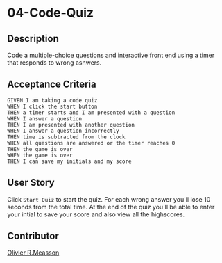 # 04-Code-Quiz

## Description

Code a multiple-choice questions and interactive front end using a timer that responds to wrong asnwers.

## Acceptance Criteria

```
GIVEN I am taking a code quiz
WHEN I click the start button
THEN a timer starts and I am presented with a question
WHEN I answer a question
THEN I am presented with another question
WHEN I answer a question incorrectly
THEN time is subtracted from the clock
WHEN all questions are answered or the timer reaches 0
THEN the game is over
WHEN the game is over
THEN I can save my initials and my score
```

## User Story

Click `Start Quiz` to start the quiz.
For each wrong answer you'll lose 10 seconds from the total time.
At the end of the quiz you'll be able to enter your intial to save your score and also view all the highscores.

## Contributor

[Olivier R.Measson](https://github.com/Zeitouna)
